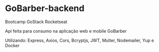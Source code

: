 # GoBarber-backend
Bootcamp GoStack Rocketseat


Api feita para consumo na aplicação web e mobile GoBarber

Utilizando:
  Express, Axios, Cors, Bcryptjs, JWT, Multer, Nodemailer, Yup e Docker
